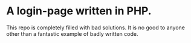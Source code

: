 # A login-page written in PHP.

This repo is completely filled with bad solutions. It is no good to anyone other than a fantastic example of badly written code.




